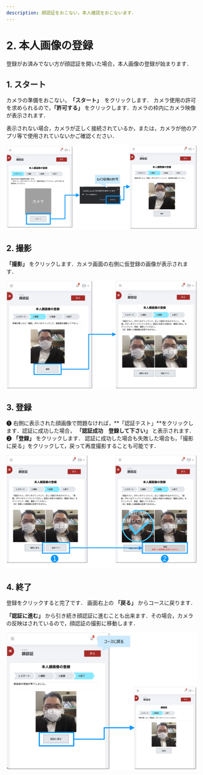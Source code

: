 ```yaml
---
description: 顔認証をおこない，本人確認をおこないます．
---
```


# 2. 本人画像の登録

登録がお済みでない方が顔認証を開いた場合，本人画像の登録が始まります．

## 1. スタート

カメラの準備をおこない，　**「スタート」**　をクリックします． 
カメラ使用の許可を求められるので，**「許可する」** をクリックします．カメラの枠内にカメラ映像が表示されます．

表示されない場合，カメラが正しく接続されているか，または，カメラが他のアプリ等で使用されていないかご確認ください．

![](</.gitbook/assets/image (486).png>)

## 2. 撮影

**「撮影」** をクリックします．カメラ画面の右側に仮登録の画像が表示されます．

![](</.gitbook/assets/image (487).png>)

## 3. 登録

❶ 右側に表示された顔画像で問題なければ，**「認証テスト」**をクリックします．認証に成功した場合， **「認証成功　登録して下さい」** と表示されます．
❷ **「登録」** をクリックします． 認証に成功した場合も失敗した場合も，「撮影に戻る」をクリックして，戻って再度撮影することも可能です．

![](</.gitbook/assets/image (488).png>)

## 4. 終了

登録をクリックすると完了です． 画面右上の **「戻る」** からコースに戻ります．

**「認証に進む」** から引き続き顔認証に進むことも出来ます．その場合，カメラの反映はされているので，顔認証の撮影に移動します．

![](</.gitbook/assets/image (489).png>)
